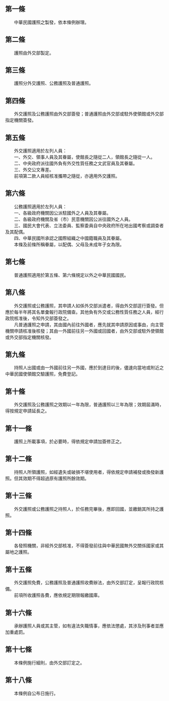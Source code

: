 第一條 
-------
　　中華民國護照之製發，依本條例辦理。  


第二條 
-------
　　護照由外交部製定。  


第三條 
-------
　　護照分外交護照、公務護照及普通護照。  


第四條 
-------
　　外交護照及公務護照由外交部簽發；普通護照由外交部或駐外使領館或外交部指定機關簽發。  


第五條 
-------
　　外交護照適用於左列人員：  
　　一、外交、領事人員及其眷屬，使館長之隨從二人，領館長之隨從一人。  
　　二、中央政府派往國外負有外交性質任務之文武官員及其眷屬。  
　　三、外交公文專差。  
　　前項第二款人員經核准攜帶之隨從，亦適用外交護照。  


第六條 
-------
　　公務護照適用於左列人員：  
　　一、各級政府機關因公派駐國外之人員及其眷屬。  
　　二、各級政府機關及省（市）民意機關因公派往國外之人員。  
　　三、國民大會代表、立法委員、監察委員自中央政府所在地出國考察或調查者及其配偶。  
　　四、中華民國所承認之國際組織之中國籍職員及其眷屬。  
　　本條及前條所稱眷屬，以配偶、父母及未成年子女為限。  


第七條 
-------
　　普通護照適用於第五條、第六條規定以外之中華民國國民。  


第八條 
-------
　　外交護照或公務護照，其申請人如係外交部派遣者，得由外交部逕行簽發。但應於每半年將其名單彙報行政院備查。其他負有外交或公務性質任務之人員，經行政院核准後，令知外交部簽發之。  
　　凡普通護照之申請，其由國內前往外國者，應先就其申請原因或事由，向主管機關申請核准後核發；其由一外國前往另一外國或回國者，由外交部或駐外使領館或外交部指定機關核發。  


第九條 
-------
　　持照人出國或由一外國前往另一外國，應於到達目的後，儘速向當地或附近之中華民國使領館交驗護照，免費登記。  


第十條 
-------
　　外交護照及公務護照之效期以一年為限，普通護照以三年為限；效期屆滿時，得按規定申請延長之。  


第十一條 
---------
　　護照上所載事項，於必要時，得依規定申請加簽修正之。  


第十二條 
---------
　　持照人所領護照，如經遺失或破損不堪使用者，得依規定申請補發或換發新護照。但其效期不得超過原有護照所餘效期。  


第十三條 
---------
　　外交護照或公務護照之持照人，於任務完畢後，應即回國，並繳銷其所持之護照。  


第十四條 
---------
　　各發照機關，非經外交部核准，不得簽發前往與中華民國無外交關係國家或其屬地之護照。  


第十五條 
---------
　　外交護照免費，公務護照及普通護照收費辦法，由外交部訂定，呈報行政院核備。  
　　前項所收護照各費，應依規定期限報繳國庫。  


第十六條 
---------
　　承辦護照人員或其主管，如有違法失職情事，應依法懲處，其涉及刑事者並應加重處罰。  


第十七條 
---------
　　本條例施行細則，由外交部訂定之。  


第十八條 
---------
　　本條例自公布日施行。
